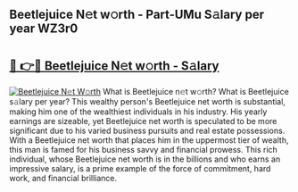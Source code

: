 ## Beetlejuice N𝚎t w𝚘rth - Part-UMu S𝚊lary per year WZ3r0

# <h2><a href="http://gc4naz.nevu.top/?p=Beetlejuice">🔗 👉🔴 Beetlejuice N𝚎t w𝚘rth - S𝚊lary</a></h2>

[![Beetlejuice N𝚎t W𝚘rth](https://i.imgur.com/Oavwk0R.jpeg)](http://gc4naz.nevu.top/?p=Beetlejuice)
What is Beetlejuice n𝚎t w𝚘rth? What is Beetlejuice s𝚊lary per year?
This wealthy person's Beetlejuice net worth is substantial, making him one of the wealthiest individuals in his industry. His yearly earnings are sizeable, yet Beetlejuice net worth is speculated to be more significant due to his varied business pursuits and real estate possessions. With a Beetlejuice net worth that places him in the uppermost tier of wealth, this man is famed for his business savvy and financial prowess. This rich individual, whose Beetlejuice net worth is in the billions and who earns an impressive salary, is a prime example of the force of commitment, hard work, and financial brilliance.

